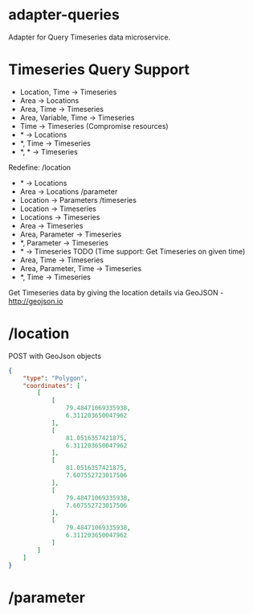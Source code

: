 # adapter-queries
Adapter for Query Timeseries data microservice.

# Timeseries Query Support
- Location, Time → Timeseries
- Area → Locations
- Area, Time → Timeseries
- Area, Variable, Time → Timeseries
- Time → Timeseries (Compromise resources)
- \* → Locations
- *, Time → Timeseries
- *, * → Timeseries

Redefine:
/location
- \* → Locations
- Area → Locations
/parameter
- Location → Parameters
/timeseries
- Location → Timeseries
- Locations → Timeseries
- Area → Timeseries
- Area, Parameter → Timeseries
- *, Parameter → Timeseries
- \* → Timeseries
TODO (Time support: Get Timeseries on given time)
- Area, Time → Timeseries
- Area, Parameter, Time → Timeseries
- *, Time → Timeseries


Get Timeseries data by giving the location details via GeoJSON - http://geojson.io

# /location
POST with GeoJson objects
```json
{
    "type": "Polygon",
    "coordinates": [
        [
            [
                79.48471069335938,
                6.311203650047962
            ],
            [
                81.0516357421875,
                6.311203650047962
            ],
            [
                81.0516357421875,
                7.607552723017506
            ],
            [
                79.48471069335938,
                7.607552723017506
            ],
            [
                79.48471069335938,
                6.311203650047962
            ]
        ]
    ]
}
```

# /parameter
